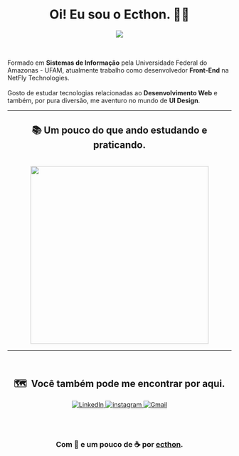 <h1 align="center">Oi! Eu sou o Ecthon. 🖐🏻</h1>
<div align="center">
<img src="https://img.shields.io/static/v1?label=Overview&message=ecthon&color=f8efd4&style=for-the-badge&logo=GitHub">
</div>
<br>
<br>

<p align="justify">

 Formado em **Sistemas de Informação** pela Universidade Federal do Amazonas - UFAM, atualmente trabalho como desenvolvedor **Front-End** na NetFly Technologies.<br><br>
 Gosto de estudar tecnologias relacionadas ao **Desenvolvimento Web** e também, por pura diversão, me aventuro no mundo de **UI Design**.

</p>

<hr>
<h2 align="center">📚 Um pouco do que ando estudando e praticando.</h2>
<br>
<center>
	<div align="center">
		<img width="400px" align="center" src="https://github-readme-stats.vercel.app/api/top-langs/?username=ecthon&hide=html&layout=compact&theme=tokyonight"/>
	</div>
<center>

<hr>
<br>
<h2 align="center">🗺️ &nbsp;Você também pode me encontrar por aqui.</h2>
<p align="center">
<a href="https://www.linkedin.com/in/ecthon/"><img alt="LinkedIn" src="https://img.shields.io/static/v1?label=LinkedIn&message=ecthon&color=f8efd4&style=for-the-badge&logo=linkedin">  </a>
<a href="https://www.instagram.com/ecthon/"><img alt="instagram" src="https://img.shields.io/static/v1?label=Instagram&message=ecthon&color=f8efd4&style=for-the-badge&logo=instagram">  </a>
<a href="mailto:ecthon@gmail.com"><img alt="Gmail" src="https://img.shields.io/static/v1?label=gmail&message=ecthon&color=f8efd4&style=for-the-badge&logo=gmail"></a>
</p>
<br>
<br>

### Com 💜 e um pouco de ☕ por [ecthon](https://github.com/ecthon).
